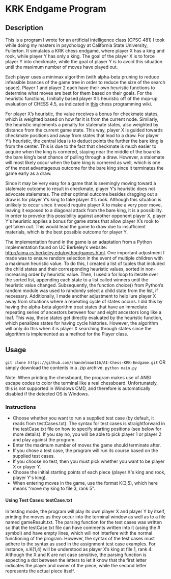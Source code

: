 # KRK Endgame Program

## Description

This is a program I wrote for an artificial intelligence class (CPSC 481) I took while doing my masters in psychology at California State University, Fullerton. It simulates a KRK chess endgame, where player X has a king and rook, while player Y has only a king. The goal of the player X is to force player Y into checkmate, while the goal of player Y is to avoid this situation until the maximum number of moves have played out.

Each player uses a minimax algorithm (with alpha-beta pruning to reduce infeasible brances of the game tree in order to reduce the size of the search space). Player 1 and player 2 each have their own heuristic functions to determine what moves are best for them based on their goals. For the heuristic functions, I initially based player X’s heuristic off of the mop-up evaluation of CHESS 4.5, as indicated in [this](https://chessprogramming.wikispaces.com/Mop-up+evaluation) chess programming wiki. 

For player X’s heuristic, the value receives a bonus for checkmate states, which is weighted based on how far it is from the current node. Similarly, the heuristic implements a penalty for stalemate states, also weighted by distance from the current game state. This way, player X is guided towards checkmate positions and away from states that lead to a draw. For player Y’s heuristic, the central idea is to deduct points the further the bare king is from the center. This is due to the fact that checkmate is much easier to acquire when the king is cornered, staying near the middle of the board is the bare king’s best chance of pulling through a draw. However, a stalemate will most likely occur when the bare king is cornered as well, which is one of the most advantageous outcome for the bare king since it terminates the game early as a draw.

Since it may be very easy for a game that is seemingly moving toward a stalemate outcome to result in checkmate, player Y’s heuristic does not advocate stalemates. The other optimal outcome besides dragging out a draw is for player Y’s king to take player X’s rook. Although this situation is unlikely to occur since it would require player X to make a very poor move, leaving it exposed to a diagonal attack from the bare king, it is a possibility. In order to provoke this possibility against another opponent player X, player Y's heuristic applies a bonus for game states that allow player X’s rook to get taken out. This would lead the game to draw due to insufficient materials, which is the best possible outcome for player Y.

The implementation found in the game is an adaptation from a Python implementation found on UC Berkeley’s website: http://aima.cs.berkeley.edu/python/games.html. One important adjustment I made was to ensure random selection in the event of multiple children with a maximum heuristic value. To do this, I created a list of tuples that included the child states and their corresponding heuristic values, sorted in non-increasing order by heuristic value. Then, I used a for loop to iterate over the sorted list, appending each state to a list called winners until the heuristic value changed. Subsequently, the function choice() from Python’s random module was used to randomly select a child state from the list, if necessary. Additionally, I made another adjustment to help lure player X away from situations where a repeating cycle of states occurs. I did this by having the alpha-beta algorithm treat states that have an immediate repeating series of ancestors between four and eight ancestors long like a leaf. This way, those states get directly evaluated by the heuristic function, which penalizes states for having cycle histories. However, the algorithm will only do this when it is player X searching through states since the algorithm is implemented as a method for the Player class.

## Usage
`git clone https://github.com/shandelman116/AI-Chess-KRK-Endgame.git` OR simply download the contents in a .zip archive.
`python main.py`

Note: When printing the chessboard, the program makes use of ANSI escape codes to color the terminal like a real chessboard. Unfortunately, this is not supported in Windows CMD, and therefore is automatically disabled if the detected OS is Windows.

### Instructions

* Choose whether you want to run a supplied test case (by default, it reads from testCases.txt). The syntax for test cases is straightforward in the testCase.txt file on how to specify starting positions (see below for more details). If you say no, you will be able to pick player 1 or player 2 and play against the program.
* Enter the maximum number of moves the game should terminate after.
* If you chose a test case, the program will run its course based on the supplied test cases.
* If you choose no test, then you must pick whether you want to be player X or player Y.
* Choose the initial starting points of each piece (player X's king and rook, player Y's king).
* When entering moves in the game, use the format K(3,5), which here means "move my king to file 3, rank 5".


#### Using Test Cases: testCase.txt

In testing mode, the program will play its own player X and player Y by itself, printing the moves as they occur into the terminal window as well as to a file named gameResult.txt. The parsing function for the test cases was written so that the testCase.txt file can have comments written into it (using the # symbol) and have empty lines, which will not interfere with the normal functioning of the program. However, the syntax of the test cases must adhere to the syntax as used in the assignment test case examples. For instance, x.K(1,4) will be understood as player X’s king at file 1, rank 4. Although the X and K are not case sensitive, the parsing function is expecting a dot between the letters to let it know that the first letter indicates the player and owner of the piece, while the second letter represents the actual piece itself.
